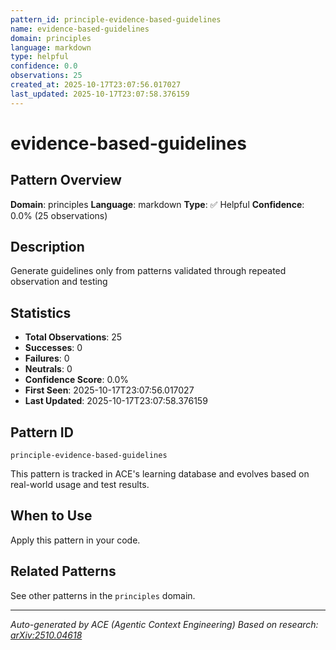 ```yaml
---
pattern_id: principle-evidence-based-guidelines
name: evidence-based-guidelines
domain: principles
language: markdown
type: helpful
confidence: 0.0
observations: 25
created_at: 2025-10-17T23:07:56.017027
last_updated: 2025-10-17T23:07:58.376159
---
```

# evidence-based-guidelines

## Pattern Overview

**Domain**: principles
**Language**: markdown
**Type**: ✅ Helpful
**Confidence**: 0.0% (25 observations)

## Description

Generate guidelines only from patterns validated through repeated observation and testing

## Statistics

- **Total Observations**: 25
- **Successes**: 0
- **Failures**: 0
- **Neutrals**: 0
- **Confidence Score**: 0.0%
- **First Seen**: 2025-10-17T23:07:56.017027
- **Last Updated**: 2025-10-17T23:07:58.376159

## Pattern ID

```
principle-evidence-based-guidelines
```

This pattern is tracked in ACE's learning database and evolves based on real-world usage and test results.

## When to Use

Apply this pattern in your code.

## Related Patterns

See other patterns in the `principles` domain.

---

*Auto-generated by ACE (Agentic Context Engineering)*
*Based on research: [arXiv:2510.04618](https://arxiv.org/abs/2510.04618)*
